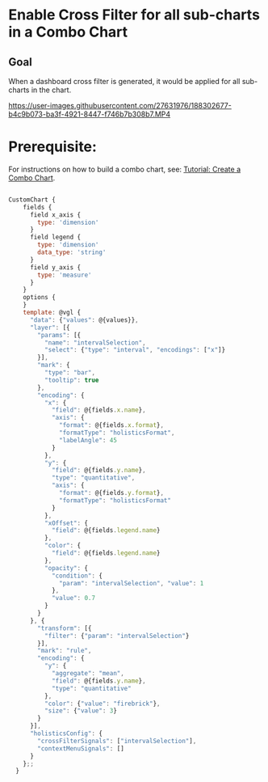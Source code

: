 # Enable Cross Filter for all sub-charts in a Combo Chart

## Goal

When a dashboard cross filter is generated, it would be applied for all sub-charts in the chart.

https://user-images.githubusercontent.com/27631976/188302677-b4c9b073-ba3f-4921-8447-f746b7b308b7.MP4

# Prerequisite: 

For instructions on how to build a combo chart, see: [Tutorial: Create a Combo Chart](https://github.com/holistics/custom-chart-library/blob/main/Advanced%20Charts/Combo%20Chart/Tutorial:%20Create%20a%20combo%20chart.md).

```javascript

CustomChart {
    fields {
      field x_axis {
        type: 'dimension'
      }
      field legend {
        type: 'dimension'
        data_type: 'string'
      }
      field y_axis {
        type: 'measure'
      }
    }
    options {
    }
    template: @vgl {
      "data": {"values": @{values}},
      "layer": [{
        "params": [{
          "name": "intervalSelection",
          "select": {"type": "interval", "encodings": ["x"]}
        }],
        "mark": {
          "type": "bar",
          "tooltip": true
        },
        "encoding": {
          "x": {
            "field": @{fields.x.name},
            "axis": {
              "format": @{fields.x.format},
              "formatType": "holisticsFormat",
              "labelAngle": 45
            }
          },
          "y": {
            "field": @{fields.y.name},
            "type": "quantitative",
            "axis": {
              "format": @{fields.y.format},
              "formatType": "holisticsFormat"
            }
          },
          "xOffset": {
            "field": @{fields.legend.name}
          },
          "color": {
            "field": @{fields.legend.name}
          },
          "opacity": {
            "condition": {
              "param": "intervalSelection", "value": 1
            },
            "value": 0.7
          }
        }
      }, {
        "transform": [{
          "filter": {"param": "intervalSelection"}
        }],
        "mark": "rule",
        "encoding": {
          "y": {
            "aggregate": "mean",
            "field": @{fields.y.name},
            "type": "quantitative"
          },
          "color": {"value": "firebrick"},
          "size": {"value": 3}
        }
      }],
      "holisticsConfig": { 
        "crossFilterSignals": ["intervalSelection"], 
        "contextMenuSignals": [] 
      }
    };;
  }
```
